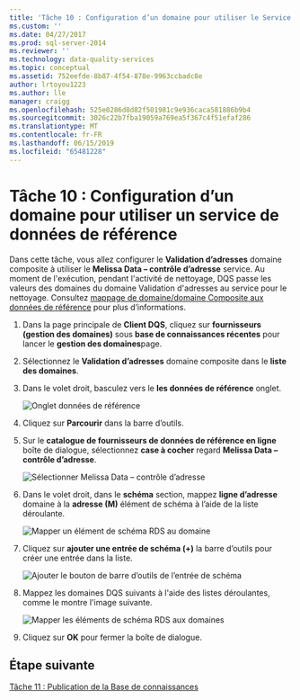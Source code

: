```yaml
---
title: 'Tâche 10 : Configuration d’un domaine pour utiliser le Service de données de référence | Microsoft Docs'
ms.custom: ''
ms.date: 04/27/2017
ms.prod: sql-server-2014
ms.reviewer: ''
ms.technology: data-quality-services
ms.topic: conceptual
ms.assetid: 752eefde-8b87-4f54-878e-9963ccbadc8e
author: lrtoyou1223
ms.author: lle
manager: craigg
ms.openlocfilehash: 525e0286d8d82f501981c9e936caca581886b9b4
ms.sourcegitcommit: 3026c22b7fba19059a769ea5f367c4f51efaf286
ms.translationtype: MT
ms.contentlocale: fr-FR
ms.lasthandoff: 06/15/2019
ms.locfileid: "65481228"
---
```

# <a name="task-10-configuring-composite-domain-to-use-reference-data-service"></a>Tâche 10 : Configuration d’un domaine pour utiliser un service de données de référence
  Dans cette tâche, vous allez configurer le **Validation d’adresses** domaine composite à utiliser le **Melissa Data – contrôle d’adresse** service. Au moment de l'exécution, pendant l'activité de nettoyage, DQS passe les valeurs des domaines du domaine Validation d'adresses au service pour le nettoyage. Consultez [mappage de domaine/domaine Composite aux données de référence](https://msdn.microsoft.com/library/hh213030.aspx) pour plus d’informations.  
  
1.  Dans la page principale de **Client DQS**, cliquez sur **fournisseurs (gestion des domaines)** sous **base de connaissances récentes** pour lancer le **gestion des domaines**page.  
  
2.  Sélectionnez le **Validation d’adresses** domaine composite dans le **liste des domaines**.  
  
3.  Dans le volet droit, basculez vers le **les données de référence** onglet.  
  
     ![Onglet données de référence](../../2014/tutorials/media/et-configuringcdtouserds-01.jpg "onglet données de référence")  
  
4.  Cliquez sur **Parcourir** dans la barre d’outils.  
  
5.  Sur le **catalogue de fournisseurs de données de référence en ligne** boîte de dialogue, sélectionnez **case à cocher** regard **Melissa Data – contrôle d’adresse**.  
  
     ![Sélectionner Melissa Data – contrôle d’adresse](../../2014/tutorials/media/et-configuringcdtouserds-02.jpg "sélectionner Melissa Data – contrôle d’adresse")  
  
6.  Dans le volet droit, dans le **schéma** section, mappez **ligne d’adresse** domaine à la **adresse (M)** élément de schéma à l’aide de la liste déroulante.  
  
     ![Mapper un élément de schéma RDS au domaine](../../2014/tutorials/media/et-configuringcdtouserds-03.jpg "mapper l’élément de schéma RDS au domaine")  
  
7.  Cliquez sur **ajouter une entrée de schéma (+)** la barre d’outils pour créer une entrée dans la liste.  
  
     ![Ajouter le bouton de barre d’outils de l’entrée de schéma](../../2014/tutorials/media/et-configuringcdtouserds-04.jpg "ajouter le bouton de barre d’outils de l’entrée de schéma")  
  
8.  Mappez les domaines DQS suivants à l'aide des listes déroulantes, comme le montre l'image suivante.  
  
     ![Mapper les éléments de schéma RDS aux domaines](../../2014/tutorials/media/et-configuringcdtouserds-05.jpg "mapper les éléments de schéma RDS aux domaines")  
  
9. Cliquez sur **OK** pour fermer la boîte de dialogue.  
  
## <a name="next-step"></a>Étape suivante  
 [Tâche 11 : Publication de la Base de connaissances](../../2014/tutorials/task-11-publishing-the-knowledge-base.md)  
  
  
